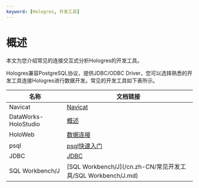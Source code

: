 ```yaml
---
keyword: [Hologres, 开发工具]
---
```


# 概述

本文为您介绍常见的连接交互式分析Hologres的开发工具。

Hologres兼容PostgreSQL协议，提供JDBC/ODBC Driver，您可以选择熟悉的开发工具连接Hologres进行数据开发。常见的开发工具如下表所示。

|名称|文档链接|
|--|----|
|Navicat|[Navicat](/cn.zh-CN/常见开发工具/Navicat.md)|
|DataWorks-HoloStudio|[概述](/cn.zh-CN/常见开发工具/基于HoloStudio的开发/概述.md)|
|HoloWeb|[数据连接](/cn.zh-CN/常见开发工具/HoloWeb/连接管理/数据连接.md)|
|psql|[psql快速入门](/cn.zh-CN/快速入门/psql快速入门.md)|
|JDBC|[JDBC](/cn.zh-CN/常见开发工具/JDBC.md)|
|SQL Workbench/J|[SQL Workbench/J](/cn.zh-CN/常见开发工具/SQL Workbench/J.md)|

